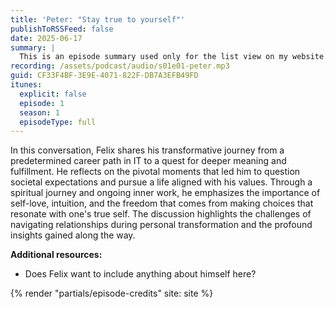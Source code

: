 ```yaml
---
title: 'Peter: "Stay true to yourself"'
publishToRSSFeed: false
date: 2025-06-17
summary: |
  This is an episode summary used only for the list view on my website.
recording: /assets/podcast/audio/s01e01-peter.mp3
guid: CF33F4BF-3E9E-4071-822F-DB7A3EFB49FD
itunes:
  explicit: false
  episode: 1
  season: 1
  episodeType: full
---
```


In this conversation, Felix shares his transformative journey from a predetermined career path in IT to a quest for deeper meaning and fulfillment. He reflects on the pivotal moments that led him to question societal expectations and pursue a life aligned with his values. Through a spiritual journey and ongoing inner work, he emphasizes the importance of self-love, intuition, and the freedom that comes from making choices that resonate with one's true self. The discussion highlights the challenges of navigating relationships during personal transformation and the profound insights gained along the way.

**Additional resources:**

- Does Felix want to include anything about himself here?

{% render "partials/episode-credits" site: site %}
